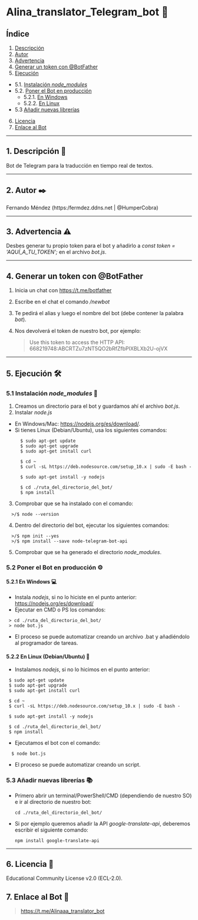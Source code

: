 # Alina_translator_Telegram_bot 🤖

## Índice
1. [Descripción](#1-descripción-)
2. [Autor](#2-autor-%EF%B8%8F)
3. [Advertencia](#3-advertencia-%EF%B8%8F)
4. [Generar un token con @BotFather](#4-generar-un-token-con-botfather)
5. [Ejecución](#5-ejecución-%EF%B8%8F)
* 5.1. [Instalación _node_modules_](#instalación-node_modules-)
* 5.2. [Poner el Bot en producción](#poner-el-bot-en-producción-%EF%B8%8F)
   * 5.2.1. [En Windows](#en-windows-)
   * 5.2.2. [En Linux](#en-linux-debianubuntu-)
* 5.3 [Añadir nuevas librerías](#53-añadir-nuevas-librerías-)
6. [Licencia](#6-licencia-)
7. [Enlace al Bot](#7-enlace-al-bot-)
***
## 1. Descripción 📖
Bot de Telegram para la traducción en tiempo real de textos.
***
## 2. Autor ✒️
Fernando Méndez (https:/fermdez.ddns.net | @HumperCobra)
***
## 3. Advertencia ⚠️
Desbes generar tu propio token para el bot y añadirlo a _const token = 'AQUÍ_A_TU_TOKEN';_ en el archivo *bot.js*.
***
## 4. Generar un token con @BotFather
1. Inicia un chat con https://t.me/botfather
2. Escribe en el chat el comando */newbot*
3. Te pedirá el alias y luego el nombre del bot (debe contener la palabra _bot_).
4. Nos devolverá el token de nuestro bot, por ejemplo:

    > Use this token to access the HTTP API: 668219748:ABCRTZu7zNT5QO2bRfZfbPIXBLXb2U-ojVX
***  
## 5. Ejecución 🛠️
### 5.1 Instalación _node_modules_ 🔧
1. Creamos un directorio para el bot y guardamos ahí el archivo *bot.js*.
2. Instalar *node.js* 
  * En Windows/Mac: https://nodejs.org/es/download/.
  * Si tienes Linux (Debian/Ubuntu), usa los siguientes comandos:
      ```
        $ sudo apt-get update
        $ sudo apt-get upgrade
        $ sudo apt-get install curl

        $ cd ~
        $ curl -sL https://deb.nodesource.com/setup_10.x | sudo -E bash -

        $ sudo apt-get install -y nodejs

        $ cd ./ruta_del_directorio_del_bot/
        $ npm install
      ```
3. Comprobar que se ha instalado con el comando:
 ```
   >/$ node --version
 ```
4. Dentro del directorio del bot, ejecutar los siguientes comandos:
 ```
   >/$ npm init --yes
   >/$ npm install --save node-telegram-bot-api
 ```
5. Comprobar que se ha generado el directorio _node_modules_.
### 5.2 Poner el Bot en producción ⚙️
#### 5.2.1 En Windows 💻
* Instala *nodejs*, si no lo hiciste en el punto anterior: https://nodejs.org/es/download/
* Ejecutar en CMD o PS los comandos:
 ```
  > cd ./ruta_del_directorio_del_bot/
  > node bot.js
 ```
* El proceso se puede automatizar creando un archivo .bat y añadiéndolo al programador de tareas.

#### 5.2.2 En Linux (Debian/Ubuntu) 🐧
* Instalamos *nodejs*, si no lo hicimos en el punto anterior:
 ```
  $ sudo apt-get update
  $ sudo apt-get upgrade
  $ sudo apt-get install curl

  $ cd ~
  $ curl -sL https://deb.nodesource.com/setup_10.x | sudo -E bash -

  $ sudo apt-get install -y nodejs

  $ cd ./ruta_del_directorio_del_bot/
  $ npm install
```

* Ejecutamos el bot con el comando:
 ```
   $ node bot.js
 ```

* El proceso se puede automatizar creando un script.

### 5.3 Añadir nuevas librerías 📚
* Primero abrir un terminal/PowerShell/CMD (dependiendo de nuestro SO) e ir al directorio de nuestro bot:
   ```
   cd ./ruta_del_directorio_del_bot/
   ```
* Si por ejemplo queremos añadir la API _google-translate-api_, deberemos escribir el siguiente comando:
   ```
   npm install google-translate-api
   ```
***
## 6. Licencia 📄
Educational Community License v2.0 (ECL-2.0).
## 7. Enlace al Bot 🤖
> https://t.me/Alinaaa_translator_bot
